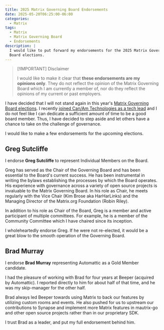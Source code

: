 ```yaml
---
title: 2025 Matrix Governing Board Endorsements
date: 2025-05-20T06:25:00-06:00
categories:
  - Matrix
tags:
  - Matrix
  - Matrix Governing Board
  - Endorsements
description: |
  I would like to put forward my endorsements for the 2025 Matrix Governing
  Board elections.
---
```


> [!IMPORTANT] Disclaimer
>
> I would like to make it clear that **these endorsements are my opinions
> only**. They do not reflect the opinion of the Matrix Governing Board which I
> am currently a member of, nor do they reflect the opinions of my current or
> past employers.

I have decided that I will not stand again in this year's [Matrix Governing
Board elections](https://matrix.org/foundation/governing-board-elections/2025/).
I recently
[joined Can/Am Technologies as a tech lead]({{<ref"../../portfolio/index.html#experience-canam-tech-lead">}})
and I do not feel like I can dedicate a sufficient amount of time to be a good
board member. Thus, I have decided to step aside and let others have a chance to
take on the challenge of governance.

I would like to make a few endorsements for the upcoming elections.

## Greg Sutcliffe

I endorse **Greg Sutcliffe** to represent Individual Members on the Board.

Greg has served as the Chair of the Governing Board and has been essential to
the Board's current success. He has been instrumental in writing the bylaws
establishing the processes by which the Board operates. His experience with
governance across a variety of open source projects is invaluable to the Matrix
Governing Board. In his role as Chair, he meets regularly with the Vice Chair
(Kim Brose aka HarHarLinks) and the Managing Director of the Matrix.org
Foundation (Robin Riley).

In addition to his role as Chair of the Board, Greg is a member and active
participant of multiple committees. For example, he is a member of the Community
Committee which I have chaired since its inception.

I wholeheartedly endorse Greg. If he were not re-elected, it would be a great
blow to the smooth operation of the Governing Board.

## Brad Murray

I endorse **Brad Murray** representing Automattic as a Gold Member candidate.

I had the pleasure of working with Brad for four years at Beeper (acquired by
Automattic). I reported directly to him for about half of that time, and he was
my skip-manager for the other half.

Brad always led Beeper towards using Matrix to back our features by utilizing
custom rooms and events. He also pushed for us to upstream our contributions to
Synapse and implement more Matrix features in mautrix-go and other open source
projects rather than in our proprietary SDK.

I trust Brad as a leader, and put my full endorsement behind him.

